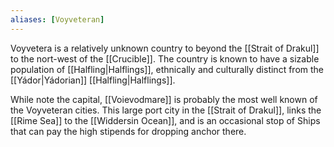 ```yaml
---
aliases: [Voyveteran]
---
```

Voyvetera is a relatively unknown country to beyond the [[Strait of Drakul]] to the nort-west of the [[Crucible]]. The country is known to have a sizable population of [[Halfling|Halflings]], ethnically and culturally distinct from the [[Yádor|Yádorian]] [[Halfling|Halflings]].

While note the capital, [[Voievodmare]] is probably the most well known of the Voyveteran cities. This large port city in the [[Strait of Drakul]], links the [[Rime Sea]] to the [[Widdersin Ocean]], and is an occasional stop of Ships that can pay the high stipends for dropping anchor there.

